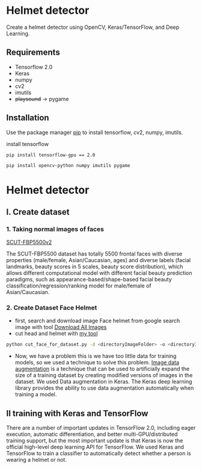 # Helmet detector
Create a helmet detector using OpenCV, Keras/TensorFlow, and Deep Learning.
## Requirements
 - Tensorflow 2.0
 - Keras
 - numpy
 - cv2
 - imutils
 - ~~playsound~~ -> pygame
## Installation
Use the package manager [pip](https://pip.pypa.io/en/stable/) to install tensorflow, cv2, numpy, imutils.

install tensorflow
```bash
pip install tensorflow-gpu == 2.0
```
```bash
pip install opencv-python numpy imutils pygame
```
# Helmet detector
## I. Create dataset
### 1. Taking normal images of faces
[SCUT-FBP5500v2](https://github.com/HCIILAB/SCUT-FBP5500-Database-Release)

The SCUT-FBP5500 dataset has totally 5500 frontal faces with diverse properties (male/female, Asian/Caucasian, ages) and diverse labels (facial landmarks, beauty scores in 5 scales, beauty score distribution), which allows different computational model with different facial beauty prediction paradigms, such as appearance-based/shape-based facial beauty classification/regression/ranking model for male/female of Asian/Caucasian.

### 2. Create Dataset Face Helmet
- first, search and download image Face helmet from google search image with tool [Download All Images](https://chrome.google.com/webstore/detail/download-all-images/ifipmflagepipjokmbdecpmjbibjnakm?hl=en-US)
- cut head and helmet with [my tool](https://github.com/tonhathuy/Driving-safety-system/blob/master/Tool/cut_face_for_dataset.py)
```bash
python cut_face_for_dataset.py -d <directoryImageFolder> -o <directoryImageFolder after cut>
```
 - Now, we have a problem this is we have too little data for training models, so we used a technique to solve this problem. [Image data augmentation](https://machinelearningmastery.com/how-to-configure-image-data-augmentation-when-training-deep-learning-neural-networks/) is a technique that can be used to artificially expand the size of a training dataset by creating modified versions of images in the dataset. We used Data augmentation in Keras. The Keras deep learning library provides the ability to use data augmentation automatically when training a model.

## II training with Keras and TensorFlow
There are a number of important updates in TensorFlow 2.0, including eager execution, automatic differentiation, and better multi-GPU/distributed training support, but the most important update is that Keras is now the official high-level deep learning API for TensorFlow. We used Keras and TensorFlow to train a classifier to automatically detect whether a person is wearing a helmet or not.


